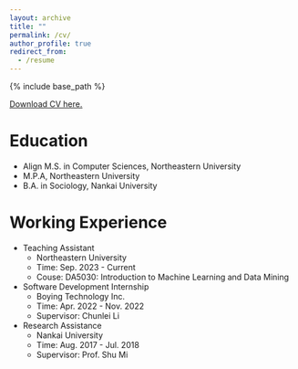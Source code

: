 ```yaml
---
layout: archive
title: ""
permalink: /cv/
author_profile: true
redirect_from:
  - /resume
---
```


{% include base_path %}

<u><a href="https://github.com/liumengyuan1997/liumengyuan1997.github.io/raw/main/files/CV.pdf">Download CV here.</a></u>
<br/>

Education
======
* Align M.S. in Computer Sciences, Northeastern University
* M.P.A, Northeastern University
* B.A. in Sociology, Nankai University

Working Experience
======
* Teaching Assistant
  * Northeastern University
  * Time: Sep. 2023 - Current
  * Couse: DA5030: Introduction to Machine Learning and Data Mining
* Software Development Internship
  * Boying Technology Inc.
  * Time: Apr. 2022 - Nov. 2022
  * Supervisor: Chunlei Li
* Research Assistance
  * Nankai University
  * Time: Aug. 2017 - Jul. 2018
  * Supervisor: Prof. Shu Mi
